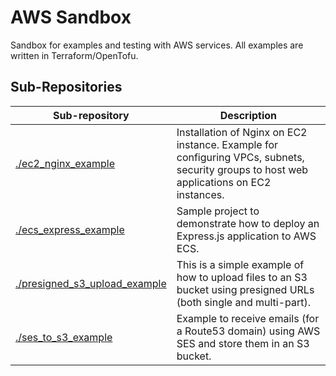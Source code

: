# AWS Sandbox

Sandbox for examples and testing with AWS services. All examples are written in Terraform/OpenTofu.

## Sub-Repositories

| Sub-repository | Description |
| --- | --- |
| [./ec2_nginx_example](./ec2_nginx_example) | Installation of Nginx on EC2 instance. Example for configuring VPCs, subnets, security groups to host web applications on EC2 instances. |
| [./ecs_express_example](./ecs_express_example) | Sample project to demonstrate how to deploy an Express.js application to AWS ECS. |
| [./presigned_s3_upload_example](./presigned_s3_upload_example) | This is a simple example of how to upload files to an S3 bucket using presigned URLs (both single and multi-part). |
| [./ses_to_s3_example](./ses_to_s3_example) | Example to receive emails (for a Route53 domain) using AWS SES and store them in an S3 bucket. |